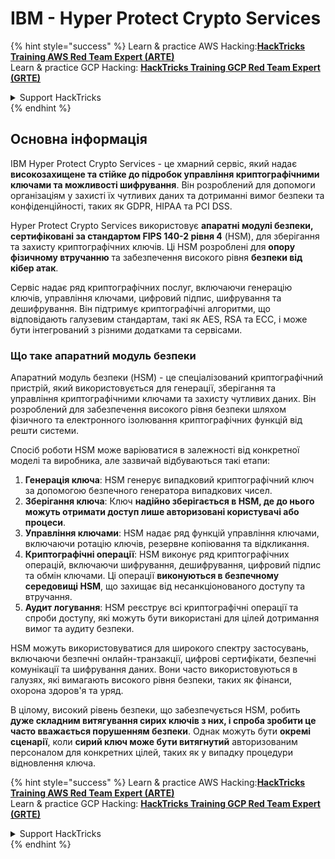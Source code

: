 # IBM - Hyper Protect Crypto Services

{% hint style="success" %}
Learn & practice AWS Hacking:<img src="../../.gitbook/assets/image (1).png" alt="" data-size="line">[**HackTricks Training AWS Red Team Expert (ARTE)**](https://training.hacktricks.xyz/courses/arte)<img src="../../.gitbook/assets/image (1).png" alt="" data-size="line">\
Learn & practice GCP Hacking: <img src="../../.gitbook/assets/image (2).png" alt="" data-size="line">[**HackTricks Training GCP Red Team Expert (GRTE)**<img src="../../.gitbook/assets/image (2).png" alt="" data-size="line">](https://training.hacktricks.xyz/courses/grte)

<details>

<summary>Support HackTricks</summary>

* Check the [**subscription plans**](https://github.com/sponsors/carlospolop)!
* **Join the** 💬 [**Discord group**](https://discord.gg/hRep4RUj7f) or the [**telegram group**](https://t.me/peass) or **follow** us on **Twitter** 🐦 [**@hacktricks\_live**](https://twitter.com/hacktricks\_live)**.**
* **Share hacking tricks by submitting PRs to the** [**HackTricks**](https://github.com/carlospolop/hacktricks) and [**HackTricks Cloud**](https://github.com/carlospolop/hacktricks-cloud) github repos.

</details>
{% endhint %}

## Основна інформація

IBM Hyper Protect Crypto Services - це хмарний сервіс, який надає **високозахищене та стійке до підробок управління криптографічними ключами та можливості шифрування**. Він розроблений для допомоги організаціям у захисті їх чутливих даних та дотриманні вимог безпеки та конфіденційності, таких як GDPR, HIPAA та PCI DSS.

Hyper Protect Crypto Services використовує **апаратні модулі безпеки, сертифіковані за стандартом FIPS 140-2 рівня 4** (HSM), для зберігання та захисту криптографічних ключів. Ці HSM розроблені для **опору фізичному втручанню** та забезпечення високого рівня **безпеки від кібер атак**.

Сервіс надає ряд криптографічних послуг, включаючи генерацію ключів, управління ключами, цифровий підпис, шифрування та дешифрування. Він підтримує криптографічні алгоритми, що відповідають галузевим стандартам, такі як AES, RSA та ECC, і може бути інтегрований з різними додатками та сервісами.

### Що таке апаратний модуль безпеки

Апаратний модуль безпеки (HSM) - це спеціалізований криптографічний пристрій, який використовується для генерації, зберігання та управління криптографічними ключами та захисту чутливих даних. Він розроблений для забезпечення високого рівня безпеки шляхом фізичного та електронного ізолювання криптографічних функцій від решти системи.

Спосіб роботи HSM може варіюватися в залежності від конкретної моделі та виробника, але зазвичай відбуваються такі етапи:

1. **Генерація ключа**: HSM генерує випадковий криптографічний ключ за допомогою безпечного генератора випадкових чисел.
2. **Зберігання ключа**: Ключ **надійно зберігається в HSM, де до нього можуть отримати доступ лише авторизовані користувачі або процеси**.
3. **Управління ключами**: HSM надає ряд функцій управління ключами, включаючи ротацію ключів, резервне копіювання та відкликання.
4. **Криптографічні операції**: HSM виконує ряд криптографічних операцій, включаючи шифрування, дешифрування, цифровий підпис та обмін ключами. Ці операції **виконуються в безпечному середовищі HSM**, що захищає від несанкціонованого доступу та втручання.
5. **Аудит логування**: HSM реєструє всі криптографічні операції та спроби доступу, які можуть бути використані для цілей дотримання вимог та аудиту безпеки.

HSM можуть використовуватися для широкого спектру застосувань, включаючи безпечні онлайн-транзакції, цифрові сертифікати, безпечні комунікації та шифрування даних. Вони часто використовуються в галузях, які вимагають високого рівня безпеки, таких як фінанси, охорона здоров'я та уряд.

В цілому, високий рівень безпеки, що забезпечується HSM, робить **дуже складним витягування сирих ключів з них, і спроба зробити це часто вважається порушенням безпеки**. Однак можуть бути **окремі сценарії**, коли **сирий ключ може бути витягнутий** авторизованим персоналом для конкретних цілей, таких як у випадку процедури відновлення ключа.

{% hint style="success" %}
Learn & practice AWS Hacking:<img src="../../.gitbook/assets/image (1).png" alt="" data-size="line">[**HackTricks Training AWS Red Team Expert (ARTE)**](https://training.hacktricks.xyz/courses/arte)<img src="../../.gitbook/assets/image (1).png" alt="" data-size="line">\
Learn & practice GCP Hacking: <img src="../../.gitbook/assets/image (2).png" alt="" data-size="line">[**HackTricks Training GCP Red Team Expert (GRTE)**<img src="../../.gitbook/assets/image (2).png" alt="" data-size="line">](https://training.hacktricks.xyz/courses/grte)

<details>

<summary>Support HackTricks</summary>

* Check the [**subscription plans**](https://github.com/sponsors/carlospolop)!
* **Join the** 💬 [**Discord group**](https://discord.gg/hRep4RUj7f) or the [**telegram group**](https://t.me/peass) or **follow** us on **Twitter** 🐦 [**@hacktricks\_live**](https://twitter.com/hacktricks\_live)**.**
* **Share hacking tricks by submitting PRs to the** [**HackTricks**](https://github.com/carlospolop/hacktricks) and [**HackTricks Cloud**](https://github.com/carlospolop/hacktricks-cloud) github repos.

</details>
{% endhint %}
